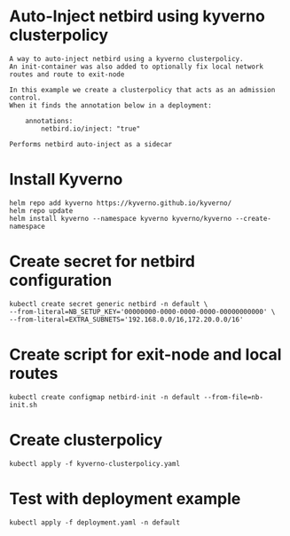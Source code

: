 # Auto-Inject netbird using kyverno clusterpolicy
    A way to auto-inject netbird using a kyverno clusterpolicy. 
    An init-container was also added to optionally fix local network routes and route to exit-node

    In this example we create a clusterpolicy that acts as an admission control.
    When it finds the annotation below in a deployment:

        annotations:
            netbird.io/inject: "true"

    Performs netbird auto-inject as a sidecar

# Install Kyverno
    helm repo add kyverno https://kyverno.github.io/kyverno/
    helm repo update
    helm install kyverno --namespace kyverno kyverno/kyverno --create-namespace

# Create secret for netbird configuration
    kubectl create secret generic netbird -n default \
    --from-literal=NB_SETUP_KEY='00000000-0000-0000-0000-00000000000' \
    --from-literal=EXTRA_SUBNETS='192.168.0.0/16,172.20.0.0/16'

# Create script for exit-node and local routes
    kubectl create configmap netbird-init -n default --from-file=nb-init.sh

# Create clusterpolicy
    kubectl apply -f kyverno-clusterpolicy.yaml

# Test with deployment example
    kubectl apply -f deployment.yaml -n default


